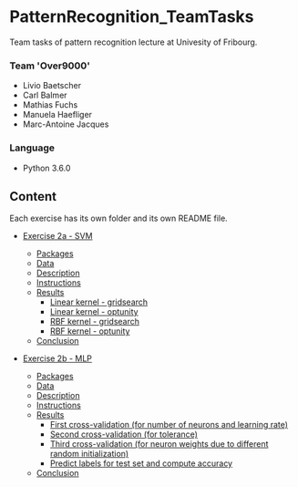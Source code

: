# PatternRecognition_TeamTasks

Team tasks of pattern recognition lecture at Univesity of Fribourg.

### Team 'Over9000'
- Livio Baetscher
- Carl Balmer
- Mathias Fuchs
- Manuela Haefliger
- Marc-Antoine Jacques

### Language
- Python 3.6.0

## Content

Each exercise has its own folder and its own README file.

* [Exercise 2a - SVM](Exercise_2a)
    * [Packages](https://github.com/nela3003/PatternRecognition_TeamTasks/blob/master/Exercise_2a/README.md#packages)
    * [Data](https://github.com/nela3003/PatternRecognition_TeamTasks/blob/master/Exercise_2a/README.md#data)
    * [Description](https://github.com/nela3003/PatternRecognition_TeamTasks/blob/master/Exercise_2a/README.md#description)
    * [Instructions](https://github.com/nela3003/PatternRecognition_TeamTasks/blob/master/Exercise_2a/README.md#instructions)
    * [Results](https://github.com/nela3003/PatternRecognition_TeamTasks/blob/master/Exercise_2a/README.md#results)
        * [Linear kernel - gridsearch](https://github.com/nela3003/PatternRecognition_TeamTasks/blob/master/Exercise_2a/README.md#linear-kernel---gridsearch)
        * [Linear kernel - optunity](https://github.com/nela3003/PatternRecognition_TeamTasks/blob/master/Exercise_2a/README.md#linear-kernel---optunity)
        * [RBF kernel - gridsearch](https://github.com/nela3003/PatternRecognition_TeamTasks/blob/master/Exercise_2a/README.md#rbf-kernel---gridsearch)
        * [RBF kernel - optunity](https://github.com/nela3003/PatternRecognition_TeamTasks/blob/master/Exercise_2a/README.md#rbf-kernel---optunity)
    * [Conclusion](https://github.com/nela3003/PatternRecognition_TeamTasks/blob/master/Exercise_2a/README.md#conclusion)

* [Exercise 2b - MLP](Exercise_2b)
    * [Packages](https://github.com/nela3003/PatternRecognition_TeamTasks/blob/master/Exercise_2b/README.md#packages)
    * [Data](https://github.com/nela3003/PatternRecognition_TeamTasks/blob/master/Exercise_2b/README.md#data)
    * [Description](https://github.com/nela3003/PatternRecognition_TeamTasks/blob/master/Exercise_2b/README.md#description)
    * [Instructions](https://github.com/nela3003/PatternRecognition_TeamTasks/blob/master/Exercise_2b/README.md#instructions)
    * [Results](https://github.com/nela3003/PatternRecognition_TeamTasks/blob/master/Exercise_2b/README.md#results)
        * [First cross-validation (for number of neurons and learning rate)](https://github.com/nela3003/PatternRecognition_TeamTasks/blob/master/Exercise_2b/README.md#first-cross-validation-for-number-of-neurons-and-learning-rate)
        * [Second cross-validation (for tolerance)](https://github.com/nela3003/PatternRecognition_TeamTasks/blob/master/Exercise_2b/README.md#second-cross-validation-for-tolerance)
        * [Third cross-validation (for neuron weights due to different random initialization)](https://github.com/nela3003/PatternRecognition_TeamTasks/blob/master/Exercise_2b/README.md#third-cross-validation-for-neuron-weights-due-to-different-random-initialization)
        * [Predict labels for test set and compute accuracy](Exercise_2b/README.md#predict-labels-for-test-set-and-compute-accuracy)
    * [Conclusion](Exercise_2b/README.md#conclusion)

